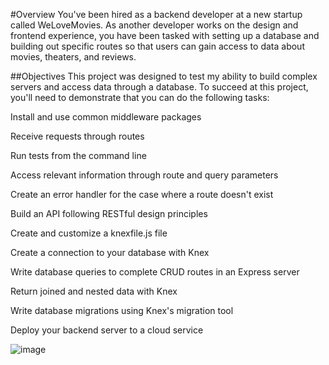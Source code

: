 #Overview
You've been hired as a backend developer at a new startup called WeLoveMovies. As another developer works on the design and frontend experience, you have been tasked with setting up a database and building out specific routes so that users can gain access to data about movies, theaters, and reviews.

##Objectives
This project was designed to test my ability to build complex servers and access data through a database. To succeed at this project, you'll need to demonstrate that you can do the following tasks:

Install and use common middleware packages

Receive requests through routes

Run tests from the command line

Access relevant information through route and query parameters

Create an error handler for the case where a route doesn't exist

Build an API following RESTful design principles

Create and customize a knexfile.js file

Create a connection to your database with Knex

Write database queries to complete CRUD routes in an Express server

Return joined and nested data with Knex

Write database migrations using Knex's migration tool

Deploy your backend server to a cloud service

![image](https://github.com/dnaDeveloper2/WeLoveMoviesAppV1/assets/130073814/9a8008dc-1bf7-4539-9368-9d7be3857eb7)

